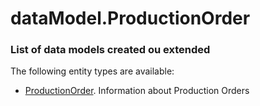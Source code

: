 # dataModel.ProductionOrder

### List of data models created ou extended

The following entity types are available:
- [ProductionOrder](https://github.com/los-ccg/texpact-ccg-demo/tree/main/Production/ProductionOrder). Information about Production Orders